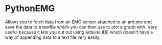# PythonEMG
Allows you to fetch data from an EMG sensor attached to an arduino and save the data to a textfile which you can then use to plot a graph with.
Very useful because it lets you cut out using arduino IDE which doesn't have a way of appending data to a text file very easily.
